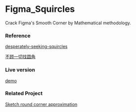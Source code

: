 # Figma_Squircles

Crack Figma's Smooth Corner by Mathematical methodology.

### Reference

[desperately-seeking-squircles](https://www.figma.com/blog/desperately-seeking-squircles/)

[不顾一切找圆角](http://www.martinrgb.com/blog/#/Figma_Round_Corner)

### Live version 

[demo](http://www.martinrgb.com/Figma_Squircles_Approximation/)

### Related Project

[Sketch round corner approximation](https://github.com/MartinRGB/sketch-smooth-corner-web)
